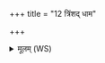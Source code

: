 +++
title = "12 त्रिंशद् धाम"

+++
<details><summary>मूलम् (WS)</summary>

त्रिंशद् धाम वि राजति वाक्पतङ्गाय शिश्रियत् ।  
प्रति वस्तोरहर्द्युभिः ॥ १३ ॥
</details>